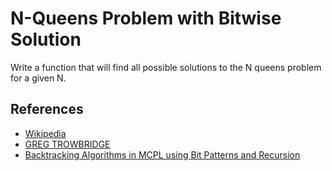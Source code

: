 # N-Queens Problem with Bitwise Solution

Write a function that will find all possible solutions to the N queens problem for a given N.

## References

- [Wikipedia](https://en.wikipedia.org/wiki/Eight_queens_puzzle)
- [GREG TROWBRIDGE](http://gregtrowbridge.com/a-bitwise-solution-to-the-n-queens-problem-in-javascript/)
- [Backtracking Algorithms in MCPL using Bit Patterns and Recursion](http://citeseerx.ist.psu.edu/viewdoc/download?doi=10.1.1.51.7113&rep=rep1&type=pdf)
